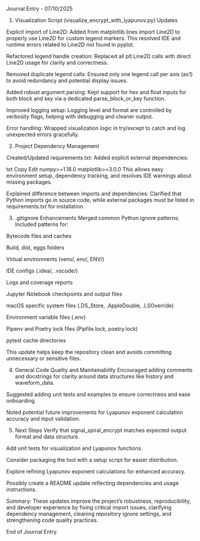 Journal Entry - 07/10/2025


1. Visualization Script (visualize_encrypt_with_lyapunov.py) Updates

Explicit import of Line2D:
Added from matplotlib.lines import Line2D to properly use Line2D for custom legend markers.
This resolved IDE and runtime errors related to Line2D not found in pyplot.

Refactored legend handle creation:
Replaced all plt.Line2D calls with direct Line2D usage for clarity and correctness.

Removed duplicate legend calls:
Ensured only one legend call per axis (ax1) to avoid redundancy and potential display issues.

Added robust argument parsing:
Kept support for hex and float inputs for both block and key via a dedicated parse_block_or_key function.

Improved logging setup:
Logging level and format are controlled by verbosity flags, helping with debugging and cleaner output.

Error handling:
Wrapped visualization logic in try/except to catch and log unexpected errors gracefully.



2. Project Dependency Management

Created/Updated requirements.txt:
Added explicit external dependencies:

txt
Copy
Edit
numpy>=1.18.0
matplotlib>=3.0.0
This allows easy environment setup, dependency tracking, and resolves IDE warnings about missing packages.

Explained difference between imports and dependencies:
Clarified that Python imports go in source code, while external packages must be listed in requirements.txt for installation.


3. .gitignore Enhancements
Merged common Python ignore patterns:
Included patterns for:

Bytecode files and caches

Build, dist, eggs folders

Virtual environments (venv/, env/, ENV/)

IDE configs (.idea/, .vscode/)

Logs and coverage reports

Jupyter Notebook checkpoints and output files

macOS specific system files (.DS_Store, .AppleDouble, .LSOverride)

Environment variable files (.env)

Pipenv and Poetry lock files (Pipfile.lock, poetry.lock)

pytest cache directories

This update helps keep the repository clean and avoids committing unnecessary or sensitive files.



4. General Code Quality and Maintainability
Encouraged adding comments and docstrings for clarity around data structures like history and waveform_data.

Suggested adding unit tests and examples to ensure correctness and ease onboarding.

Noted potential future improvements for Lyapunov exponent calculation accuracy and input validation.



5. Next Steps
Verify that signal_spiral_encrypt matches expected output format and data structure.

Add unit tests for visualization and Lyapunov functions.

Consider packaging the tool with a setup script for easier distribution.

Explore refining Lyapunov exponent calculations for enhanced accuracy.

Possibly create a README update reflecting dependencies and usage instructions.


Summary:
These updates improve the project’s robustness, reproducibility, and developer experience by fixing critical import issues, clarifying dependency management, cleaning repository ignore settings, and strengthening code quality practices.


End of Journal Entry.
